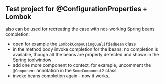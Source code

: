 ## Test project for @ConfigurationProperties + Lombok

   
 also can be used for recreating the case with not-working Spring beans completion:
 
- open for example the `LombokCompoUsingQualifiedBean` class
- in the method body invoke completion for the beans:
   no completion is available, though all the beans are properly detected and shown in the Spring toolwindow
- add one more component to context, for example, uncomment the `@Component` annotation in the `SomeComponent2` class
- invoke beans completion again - now it works.